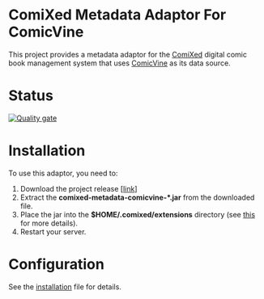# ComiXed Metadata Adaptor For ComicVine

This project provides a metadata adaptor for the [ComiXed](http://www.comixedproject.org)
digital comic book management system that uses [ComicVine](http://www.comicvine.com) as
its data source.

# Status

[![Quality gate](https://sonarcloud.io/api/project_badges/quality_gate?project=comixed_comixed-metadata-comicvine)](https://sonarcloud.io/dashboard?id=comixed_comixed-metadata-comicvine)


# Installation

To use this adaptor, you need to:

1. Download the project release [[link](http://github.com/comixed/comixed-metadata-comicvine/release)]
1. Extract the **comixed-metadata-comicvine-*.jar** from the downloaded file.
1. Place the jar into the **$HOME/.comixed/extensions** directory (see [this](https://github.com/comixed/comixed/blob/main/QUICKSTART.md#adding-extensions-and-plugins) for more details).
1. Restart your server.

# Configuration

See the [installation](INSTALLATION.md) file for details.
